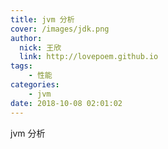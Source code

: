 ```yaml
---
title: jvm 分析
cover: /images/jdk.png
author: 
  nick: 王欣
  link: http://lovepoem.github.io
tags: 
    - 性能
categories: 
    - jvm
date: 2018-10-08 02:01:02      
---
```


jvm 分析  